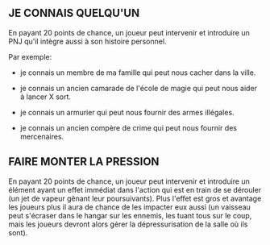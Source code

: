 ## JE CONNAIS QUELQU'UN

En payant 20 points de chance, un joueur peut intervenir et introduire un PNJ qu'il intègre aussi à son histoire personnel.

Par exemple:

-   je connais un membre de ma famille qui peut nous cacher dans la ville.
    
-   je connais un ancien camarade de l'école de magie qui peut nous aider à lancer X sort.
    
-   je connais un armurier qui peut nous fournir des armes illégales.
    
-   je connais un ancien compère de crime qui peut nous fournir des mercenaires.

## FAIRE MONTER LA PRESSION

En payant 20 points de chance, un joueur peut intervenir et introduire un élément ayant un effet immédiat dans l'action qui est en train de se dérouler (un jet de vapeur gênant leur poursuivants). Plus l'effet est gros et avantage les joueurs plus il aura de chance de les impacter eux aussi (un vaisseau peut s'écraser dans le hangar sur les ennemis, les tuant tous sur le coup, mais les joueurs devront alors gérer la dépressurisation de la salle où ils sont).

